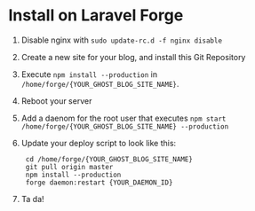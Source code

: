 # Install on Laravel Forge

1. Disable nginx with `sudo update-rc.d -f nginx disable`
2. Create a new site for your blog, and install this Git Repository
3. Execute `npm install --production` in `/home/forge/{YOUR_GHOST_BLOG_SITE_NAME}`.
4. Reboot your server
5. Add a daenom for the root user that executes `npm start /home/forge/{YOUR_GHOST_BLOG_SITE_NAME} --production`
6. Update your deploy script to look like this:

        cd /home/forge/{YOUR_GHOST_BLOG_SITE_NAME}
        git pull origin master
        npm install --production
        forge daemon:restart {YOUR_DAEMON_ID}

7. Ta da!
